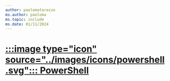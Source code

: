 ```yaml
---
author: paolomatarazzo
ms.author: paoloma
ms.topic: include
ms.date: 01/11/2024
---
```


# [:::image type="icon" source="../images/icons/powershell.svg"::: **PowerShell**](#tab/ps)
